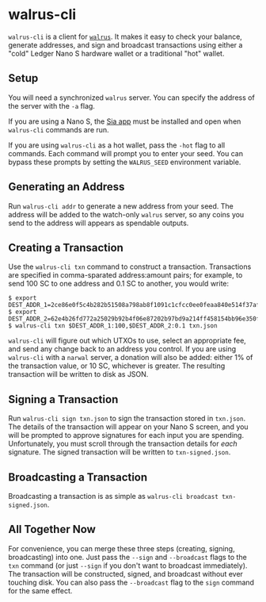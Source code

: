 # walrus-cli

`walrus-cli` is a client for [`walrus`](https://github.com/lukechampine/walrus).
It makes it easy to check your balance, generate addresses, and sign and
broadcast transactions using either a "cold" Ledger Nano S hardware wallet or a
traditional "hot" wallet.

## Setup

You will need a synchronized `walrus` server. You can specify the address of the
server with the `-a` flag.

If you are using a Nano S, the [Sia app](https://github.com/LedgerHQ/nanos-app-sia) must be installed and open when
`walrus-cli` commands are run.

If you are using `walrus-cli` as a hot wallet, pass the `-hot` flag to all
commands. Each command will prompt you to enter your seed. You can bypass these
prompts by setting the `WALRUS_SEED` environment variable.


## Generating an Address

Run `walrus-cli addr` to generate a new address from your seed. The address will
be added to the watch-only `walrus` server, so any coins you send to the address
will appears as spendable outputs.


## Creating a Transaction

Use the `walrus-cli txn` command to construct a transaction. Transactions are
specified in comma-sparated address:amount pairs; for example, to send 100 SC to
one address and 0.1 SC to another, you would write:

```
$ export DEST_ADDR_1=2ce86e0f5c4b282b51508a798ab8f1091c1cfcc0ee0feaa840e514f37af8dd2f3078fa83f125
$ export DEST_ADDR_2=62e4b26fd772a25029b92b4f06e87202b97bd9a214ff458154bb96e350fda2991b4afb1ff8ed
$ walrus-cli txn $DEST_ADDR_1:100,$DEST_ADDR_2:0.1 txn.json
```

`walrus-cli` will figure out which UTXOs to use, select an appropriate fee, and
send any change back to an address you control. If you are using `walrus-cli`
with a `narwal` server, a donation will also be added: either 1% of the
transaction value, or 10 SC, whichever is greater. The resulting transaction
will be written to disk as JSON.


## Signing a Transaction

Run `walrus-cli sign txn.json` to sign the transaction stored in `txn.json`. The
details of the transaction will appear on your Nano S screen, and you will be
prompted to approve signatures for each input you are spending. Unfortunately,
you must scroll through the transaction details for *each* signature. The signed
transaction will be written to `txn-signed.json`.


## Broadcasting a Transaction

Broadcasting a transaction is as simple as `walrus-cli broadcast txn-signed.json`.


## All Together Now

For convenience, you can merge these three steps (creating, signing,
broadcasting) into one. Just pass the `--sign` and `--broadcast` flags to the
`txn` command (or just `--sign` if you don't want to broadcast immediately). The
transaction will be constructed, signed, and broadcast without ever touching
disk. You can also pass the `--broadcast` flag to the `sign` command for the
same effect.
